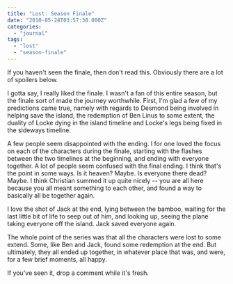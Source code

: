 ```yaml
---
title: "Lost: Season Finale"
date: "2010-05-24T03:57:38.000Z"
categories: 
  - "journal"
tags: 
  - "lost"
  - "season-finale"
---
```


If you haven't seen the finale, then don't read this. Obviously there are a lot of spoilers below.

I gotta say, I really liked the finale. I wasn't a fan of this entire season, but the finale sort of made the journey worthwhile. First, I'm glad a few of my predictions came true, namely with regards to Desmond being involved in helping save the island, the redemption of Ben Linus to some extent, the duality of Locke dying in the island timeline and Locke's legs being fixed in the sideways timeline.

A few people seem disappointed with the ending. I for one loved the focus on each of the characters during the finale, starting with the flashes between the two timelines at the beginning, and ending with everyone together. A lot of people seem confused with the final ending. I think that's the point in some ways. Is it heaven? Maybe. Is everyone there dead? Maybe. I think Christian summed it up quite nicely -- you are all here because you all meant something to each other, and found a way to basically all be together again.

I love the shot of Jack at the end, lying between the bamboo, waiting for the last little bit of life to seep out of him, and looking up, seeing the plane taking everyone off the island. Jack saved everyone again.

The whole point of the series was that all the characters were lost to some extend. Some, like Ben and Jack, found some redemption at the end. But ultimately, they all ended up together, in whatever place that was, and were, for a few brief moments, all happy.

If you've seen it, drop a comment while it's fresh.
